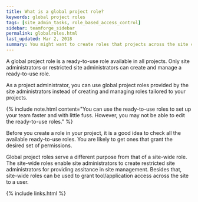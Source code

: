 ```yaml
---
title: What is a global project role?
keywords: global project roles
tags: [site_admin_tasks, role_based_access_control]
sidebar: teamforge_sidebar
permalink: globalroles.html
last_updated: Mar 2, 2018
summary: You might want to create roles that projects across the site can use with minimum effort and maintenance. Using global project roles is an easy way of enforcing role-based similarities and removing role duplication across projects. You can suggest to the project administrators to use common global project roles while assigning project tasks in Digital.ai TeamForge, instead of creating and managing several similar roles for their individual projects.
---
```

A global project role is a ready-to-use role available in all projects. Only site administrators or restricted site administrators can create and manage a ready-to-use role.

As a project administrator, you can use global project roles provided by the site administrators instead of creating and managing roles tailored to your projects.

{% include note.html content="You can use the ready-to-use roles to set up your team faster and with little fuss. However, you may not be able to edit the ready-to-use roles." %}

Before you create a role in your project, it is a good idea to check all the available ready-to-use roles. You are likely to get ones that grant the desired set of permissions.

Global project roles serve a different purpose from that of a site-wide role. The site-wide roles enable site administrators to create restricted site administrators for providing assitance in site management. Besides that, site-wide roles can be used to grant tool/application access across the site to a user.

{% include links.html %}